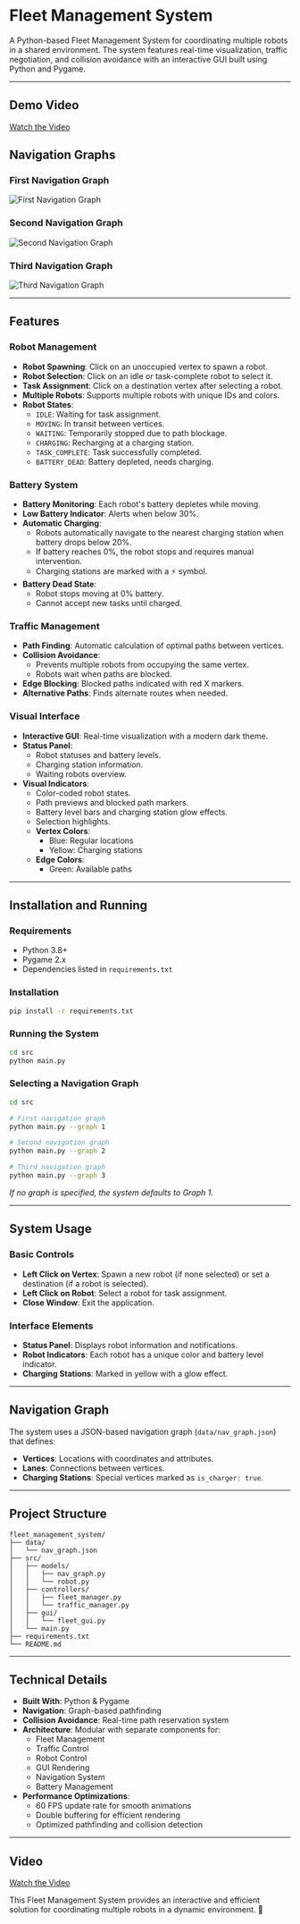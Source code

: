 # Fleet Management System

A Python-based Fleet Management System for coordinating multiple robots in a shared environment. The system features real-time visualization, traffic negotiation, and collision avoidance with an interactive GUI built using Python and Pygame.

---
## Demo Video
[Watch the Video](https://drive.google.com/file/d/141KqgvCAwYq4NQOv4zF0yPuhKTsT41gC/view?usp=sharing)

## Navigation Graphs

### First Navigation Graph
![First Navigation Graph](goat1.jpg)

### Second Navigation Graph
![Second Navigation Graph](goat2.jpg)

### Third Navigation Graph
![Third Navigation Graph](goat3.jpg)

---

## Features

### Robot Management
- **Robot Spawning**: Click on an unoccupied vertex to spawn a robot.
- **Robot Selection**: Click on an idle or task-complete robot to select it.
- **Task Assignment**: Click on a destination vertex after selecting a robot.
- **Multiple Robots**: Supports multiple robots with unique IDs and colors.
- **Robot States**:
  - `IDLE`: Waiting for task assignment.
  - `MOVING`: In transit between vertices.
  - `WAITING`: Temporarily stopped due to path blockage.
  - `CHARGING`: Recharging at a charging station.
  - `TASK_COMPLETE`: Task successfully completed.
  - `BATTERY_DEAD`: Battery depleted, needs charging.

### Battery System
- **Battery Monitoring**: Each robot's battery depletes while moving.
- **Low Battery Indicator**: Alerts when below 30%.
- **Automatic Charging**:
  - Robots automatically navigate to the nearest charging station when battery drops below 20%.
  - If battery reaches 0%, the robot stops and requires manual intervention.
  - Charging stations are marked with a ⚡ symbol.
- **Battery Dead State**:
  - Robot stops moving at 0% battery.
  - Cannot accept new tasks until charged.

### Traffic Management
- **Path Finding**: Automatic calculation of optimal paths between vertices.
- **Collision Avoidance**:
  - Prevents multiple robots from occupying the same vertex.
  - Robots wait when paths are blocked.
- **Edge Blocking**: Blocked paths indicated with red X markers.
- **Alternative Paths**: Finds alternate routes when needed.

### Visual Interface
- **Interactive GUI**: Real-time visualization with a modern dark theme.
- **Status Panel**:
  - Robot statuses and battery levels.
  - Charging station information.
  - Waiting robots overview.
- **Visual Indicators**:
  - Color-coded robot states.
  - Path previews and blocked path markers.
  - Battery level bars and charging station glow effects.
  - Selection highlights.
  - **Vertex Colors**:
    - Blue: Regular locations
    - Yellow: Charging stations
  - **Edge Colors**:
    - Green: Available paths

---

## Installation and Running

### Requirements
- Python 3.8+
- Pygame 2.x
- Dependencies listed in `requirements.txt`

### Installation
```bash
pip install -r requirements.txt
```

### Running the System
```bash
cd src
python main.py
```

### Selecting a Navigation Graph
```bash
cd src

# First navigation graph
python main.py --graph 1

# Second navigation graph
python main.py --graph 2

# Third navigation graph
python main.py --graph 3
```
*If no graph is specified, the system defaults to Graph 1.*

---

## System Usage

### Basic Controls
- **Left Click on Vertex**: Spawn a new robot (if none selected) or set a destination (if a robot is selected).
- **Left Click on Robot**: Select a robot for task assignment.
- **Close Window**: Exit the application.

### Interface Elements
- **Status Panel**: Displays robot information and notifications.
- **Robot Indicators**: Each robot has a unique color and battery level indicator.
- **Charging Stations**: Marked in yellow with a glow effect.

---

## Navigation Graph
The system uses a JSON-based navigation graph (`data/nav_graph.json`) that defines:
- **Vertices**: Locations with coordinates and attributes.
- **Lanes**: Connections between vertices.
- **Charging Stations**: Special vertices marked as `is_charger: true`.

---

## Project Structure
```
fleet_management_system/
├── data/
│   └── nav_graph.json
├── src/
│   ├── models/
│   │   ├── nav_graph.py
│   │   └── robot.py
│   ├── controllers/
│   │   ├── fleet_manager.py
│   │   └── traffic_manager.py
│   ├── gui/
│   │   └── fleet_gui.py
│   └── main.py
├── requirements.txt
└── README.md
```

---

## Technical Details
- **Built With**: Python & Pygame
- **Navigation**: Graph-based pathfinding
- **Collision Avoidance**: Real-time path reservation system
- **Architecture**: Modular with separate components for:
  - Fleet Management
  - Traffic Control
  - Robot Control
  - GUI Rendering
  - Navigation System
  - Battery Management
- **Performance Optimizations**:
  - 60 FPS update rate for smooth animations
  - Double buffering for efficient rendering
  - Optimized pathfinding and collision detection

---
## Video
[Watch the Video](https://drive.google.com/file/d/141KqgvCAwYq4NQOv4zF0yPuhKTsT41gC/view?usp=sharing)

This Fleet Management System provides an interactive and efficient solution for coordinating multiple robots in a dynamic environment. 🚀

